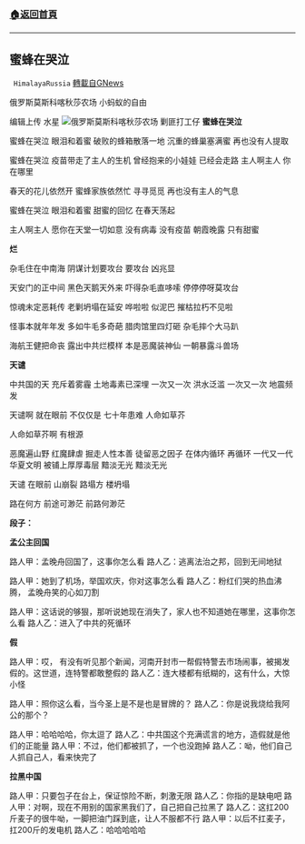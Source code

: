 ###  [:house:返回首頁](https://github.com/ourhimalayas/txt)
---


## 蜜蜂在哭泣
` HimalayaRussia` [轉載自GNews](https://gnews.org/zh-hans/1606421/)

俄罗斯莫斯科喀秋莎农场 小蚂蚁的自由

编辑上传 水星
![](https://assets.gnews.org/wp-content/uploads/2021/10/V-2.jpg)俄罗斯莫斯科喀秋莎农场 剿匪打工仔
**蜜蜂在哭泣**

蜜蜂在哭泣
眼泪和着蜜
破败的蜂箱散落一地
沉重的蜂巢塞满蜜
再也没有人提取

蜜蜂在哭泣
疫苗带走了主人的生机
曾经抱来的小娃娃
已经会走路
主人啊主人
你在哪里

春天的花儿依然开
蜜蜂家族依然忙
寻寻觅觅
再也没有主人的气息

蜜蜂在哭泣
眼泪和着蜜
甜蜜的回忆
在春天荡起

主人啊主人
愿你在天堂一切如意
没有病毒
没有疫苗
朝霞晚露
只有甜蜜

**烂**

杂毛住在中南海
阴谋计划要攻台
要攻台
凶兆显

天安门的正中间
黑色天鹅天外来
吓得杂毛直哆嗦
停停停呀莫攻台

惊魂未定恶耗传
老剿坍塌在延安
哗啦啦
似泥巴
摧枯拉朽不见啦

怪事本就年年发
多如牛毛多奇葩
腊肉馆里四灯砸
杂毛摔个大马趴

海航王健把命丧
露出中共烂模样
本是恶魔装神仙
一朝暴露斗兽场

**天谴**

中共国的天
充斥着雾霾
土地毒素已深埋
一次又一次
洪水泛滥
一次又一次
地震频发

天谴啊
就在眼前
不仅仅是
七十年患难
人命如草芥

人命如草芥啊
有根源

恶魔遍山野
红魔肆虐
掘走人性本善
徒留恶之因子
在体内循环
再循环
一代又一代
华夏文明
被铺上厚厚毒层
黯淡无光
黯淡无光

天谴
在眼前
山崩裂
路塌方
楼坍塌

路在何方
前途可渺茫
前路何渺茫

**段子：**

**孟公主回国**

路人甲：孟晚舟回国了，这事你怎么看
路人乙：逃离法治之邦，回到无间地狱

路人甲：她到了机场，举国欢庆，你对这事怎么看
路人乙：粉红们哭的热血沸腾， 孟晚舟笑的心如刀割

路人甲：这话说的够狠，那听说她现在消失了，家人也不知道她在哪里，这事你怎么看
路人乙：进入了中共的死循环

**假**

路人甲：哎， 有没有听见那个新闻，河南开封市一帮假特警去市场闹事，被揭发假的。这世道，连特警都敢整假的
路人乙：连大楼都有纸糊的，这有什么，大惊小怪

路人甲：照你这么看，当今圣上是不是也是冒牌的？
路人乙：你是说我烧给我阿公的那个？

路人甲：哈哈哈哈，你太逗了
路人乙：中共国这个充满谎言的地方，造假就是他们的正能量
路人甲：不过，他们都被抓了，一个也没跑掉
路人乙：呦，他们自己人抓自己人，看来快完了

**拉黑中国**

路人甲：只要包子在台上，保证惊险不断，刺激无限
路人乙：你指的是缺电吧
路人甲：对啊，现在不用别的国家黑我们了，自己把自己拉黑了
路人乙：这扛200斤麦子的很牛呦，一脚把油门踩到底，让人不服都不行
路人甲：以后不扛麦子，扛200斤的发电机
路人乙：哈哈哈哈哈
